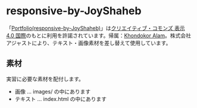 # responsive-by-JoyShaheb

「[Portfolio(responsive-by-JoyShaheb)](https://www.figma.com/community/file/1150370769219258177/responsive-startup-website)」は[クリエイティブ・コモンズ 表示 4.0 国際](https://creativecommons.org/licenses/by/4.0/deed.ja)のもとに利用を許諾されています。帰属：[Khondokor Alam](https://www.figma.com/@JoyShaheb)。株式会社アジャストにより、テキスト・画像素材を差し替えて使用しています。

## 素材

実習に必要な素材を配付します。

- 画像 ... images/ の中にあります
- テキスト ... index.html の中にあります
